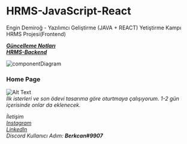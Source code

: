 # HRMS-JavaScript-React
Engin Demiroğ - Yazılımcı Geliştirme (JAVA + REACT) Yetiştirme Kampı HRMS Projesi(Frontend)  

***[Güncelleme Notları](https://github.com/KB-Silence/HRMS-JavaScript-React/commits/main)***  
***[HRMS-Backend](https://github.com/KB-Silence/HRMS-Project)***  
  
![componentDiagram](https://user-images.githubusercontent.com/74976052/121122504-406d0400-c82a-11eb-9cbb-339c4b6ee752.png)  

### Home Page
![Alt Text](https://media.giphy.com/media/CE0ITBBgdHTzCExQZU/giphy.gif)  
*İlk isterleri ve son ödevi tasarıma göre oturtmaya çalışıyorum. 1-2 gün içerisinde onlar da eklenecek.* 

*İletişim*    
*[Instagram](https://www.instagram.com/brkcnsrbstt/)*  
*[LinkedIn](https://www.linkedin.com/in/berkcan-serbest-ba6073a4/)*  
*Discord Kullanıcı Adım: **Berkcan#9907***
